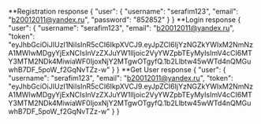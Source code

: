 **Registration response
{
  "user": {
    "username": "serafim123",
    "email": "b20012011@yandex.ru",
    "password": "852852"
  }
}
**Login response
{
  "user": {
    "username": "serafim123",
    "email": "b20012011@yandex.ru",
    "token": "eyJhbGciOiJIUzI1NiIsInR5cCI6IkpXVCJ9.eyJpZCI6IjYzNGZkYWIxM2NmNzA1MWIwMDgyYjExNCIsInVzZXJuYW1lIjoic2VyYWZpbTEyMyIsImV4cCI6MTY3MTM2NDk4MiwiaWF0IjoxNjY2MTgwOTgyfQ.1b2Llbtw45wWTd4nQMGuwhB7DF_5poW_f2GqNvTZz-w"
  }
}
**Get User response
{
  "user": {
    "username": "serafim123",
    "email": "b20012011@yandex.ru",
    "token": "eyJhbGciOiJIUzI1NiIsInR5cCI6IkpXVCJ9.eyJpZCI6IjYzNGZkYWIxM2NmNzA1MWIwMDgyYjExNCIsInVzZXJuYW1lIjoic2VyYWZpbTEyMyIsImV4cCI6MTY3MTM2NDk4MiwiaWF0IjoxNjY2MTgwOTgyfQ.1b2Llbtw45wWTd4nQMGuwhB7DF_5poW_f2GqNvTZz-w"
  }
}
